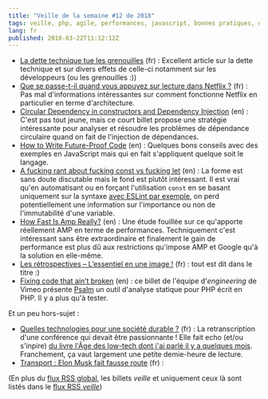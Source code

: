 ```yaml
---
title: "Veille de la semaine #12 de 2018"
tags: veille, php, agile, performances, javascript, bonnes pratiques, dependency injection, architecture
lang: fr
published: 2018-03-22T11:12:12Z
---
```

* [La dette technique tue les grenouilles](http://blog.ippon.fr/2018/03/15/la-dette-technique-tue-les-grenouilles/) (fr)&nbsp;: Excellent article sur la dette technique et sur divers effets de celle-ci notamment sur les développeurs (ou les grenouilles :))
* [Que se passe-t-il quand vous appuyez sur lecture dans Netflix ?](https://www.macg.co/ailleurs/2018/03/que-se-passe-t-il-quand-vous-appuyez-sur-lecture-dans-netflix-101639) (fr)&nbsp;: Pas mal d'informations intéressantes sur comment fonctionne Netflix en particulier en terme d'architecture.
* [Circular Dependency in constructors and Dependency Injection](http://misko.hevery.com/2008/08/01/circular-dependency-in-constructors-and-dependency-injection/) (en)&nbsp;: C'est pas tout jeune, mais ce court billet propose une stratégie intéressante pour analyser et résoudre les problèmes de dépendance circulaire quand on fait de l'injection de dépendances.
* [How to Write Future-Proof Code](https://blog.daftcode.pl/how-to-write-future-proof-code-400a357ac4bc) (en)&nbsp;: Quelques bons conseils avec des exemples en JavaScript mais qui en fait s'appliquent quelque soit le langage.
* [A fucking rant about fucking const vs fucking let](https://jamie.build/const) (en)&nbsp;: La forme est sans doute discutable mais le fond est plutôt intéressant. Il est vrai qu'en automatisant ou en forçant l'utilisation `const` en se basant uniquement sur la syntaxe [avec ESLint par exemple](https://eslint.org/docs/4.0.0/rules/prefer-const), on perd potentiellement une information sur l'importance ou non de l'immutabilité d'une variable.
* [How Fast Is Amp Really?](https://timkadlec.com/remembers/2018-03-19-how-fast-is-amp-really/) (en)&nbsp;: Une étude fouillée sur ce qu'apporte réellement AMP en terme de performances. Techniquement c'est intéressant sans être extraordinaire et finalement le gain de performance est plus dû aux restrictions qu'impose AMP et Google qu'à la solution en elle-même.
* [Les rétrospectives – L’essentiel en une image !](https://blog.octo.com/poster-les-retrospectives/) (fr)&nbsp;: tout est dit dans le titre :)
* [Fixing code that ain’t broken](https://medium.com/vimeo-engineering-blog/fixing-code-that-aint-broken-a99e05998c24) (en)&nbsp;: ce billet de l'équipe d'*engineering* de Vimeo présente [Psalm](https://getpsalm.org/) un outil d'analyse statique pour PHP écrit en PHP. Il y a plus qu'à tester.

Et un peu hors-sujet&nbsp;:

* [Quelles technologies pour une société durable ?](https://atterrissage.org/technologies-societe-durable-65514b474700) (fr)&nbsp;: La retranscription d'une conférence qui devait être passionnante ! Elle fait echo (et/ou s'inpire) [du livre l'Âge des low-tech dont j'ai parlé il y a quelques mois](/post/livre-l-age-des-low-tech/). Franchement, ça vaut largement une petite demie-heure de lecture.
* [Transport : Elon Musk fait fausse route](https://usbeketrica.com/article/transport-elon-musk-fait-fausse-route) (fr)&nbsp;: 

(En plus du [flux RSS global](/rss.xml), les billets *veille*
et uniquement ceux là sont listés dans le [flux RSS *veille*](/rss/veille.xml))
